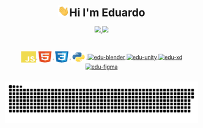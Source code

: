 <h1 align="center"><img width="30px" src="https://github.com/eduardoqsilva/Links-sociais/blob/main/media/hello.gif">Hi I'm Eduardo</h1>


<div align="center">
  <a href="https://github.com/eduardoqsilva
">
  <img height="180em" src="https://github-readme-stats.vercel.app/api?username=eduardoqsilva&show_icons=true&theme=tokyonight&include_all_commits=true&count_private=true&hide_border=true"/>
  <img height="180em" src="https://github-readme-stats.vercel.app/api/top-langs/?username=eduardoqsilva&layout=compact&langs_count=7&hide_border=true&theme=tokyonight"/>
</div>

##

<div align="center" style="display: inline_block"><br>
  <img align="center" alt="edu-Js" height="30" width="40" src="https://raw.githubusercontent.com/devicons/devicon/master/icons/javascript/javascript-plain.svg">
  <!–<img align="center" alt="edu-Ts" height="30" width="40" src="https://raw.githubusercontent.com/devicons/devicon/master/icons/typescript/typescript-plain.svg">
  <!–<img align="center" alt="edu-React" height="30" width="40" src="https://raw.githubusercontent.com/devicons/devicon/master/icons/react/react-original.svg">
  <img align="center" alt="edu-HTML" height="30" width="40" src="https://raw.githubusercontent.com/devicons/devicon/master/icons/html5/html5-original.svg">
  <img align="center" alt="edu-CSS" height="30" width="40" src="https://raw.githubusercontent.com/devicons/devicon/master/icons/css3/css3-original.svg">
  <img align="center" alt="edu-Python" height="30" width="40" src="https://raw.githubusercontent.com/devicons/devicon/master/icons/python/python-original.svg">
  <!–<img align="center" alt="edu-Csharp" height="30" width="40" src="https://raw.githubusercontent.com/devicons/devicon/master/icons/csharp/csharp-original.svg">
  <img align="center" alt="edu-blender" height="30" width="40" src="https://cdn.jsdelivr.net/gh/devicons/devicon/icons/blender/blender-original.svg" />
  <img align="center" alt="edu-unity" height="30" width="30" src="https://raw.githubusercontent.com/halak/unity-editor-icons/master/icons/small/d_UnityLogo.png"/>
  <img align="center" alt="edu-xd" width="40" src="https://img.icons8.com/color/344/adobe-xd--v1.png" />
  <img align="center" alt="edu-figma" height="30" src="https://img.icons8.com/fluency/344/figma.png">
          
                 
  
  ##

  ![Snake animation](https://github.com/eduardoqsilva/eduardoqsilva/blob/output/github-contribution-grid-snake.svg)
 
</div>
